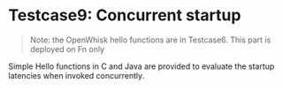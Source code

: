 # Testcase9: Concurrent startup
> Note: the OpenWhisk hello functions are in Testcase6. This part is deployed on Fn only

Simple Hello functions in C and Java are provided to evaluate the startup latencies when invoked concurrently.

